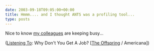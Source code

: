 ```yaml
---
date: 2003-09-18T09:05:00+00:00
title: Hmmm.... and I thought ANTS was a profiling tool...
type: posts
---
```

Nice to know [my colleagues](http://www.livejournal.com/users/brianjo/41379.html) are keeping busy...


  ([Listening To](https://learn.microsoft.com/en-us/previous-versions/dotnet/articles/ms973230(v=msdn.10)): Why Don't You Get A Job? [[The Offspring](https://open.spotify.com/search/The%20Offspring/artists) / Americana])
